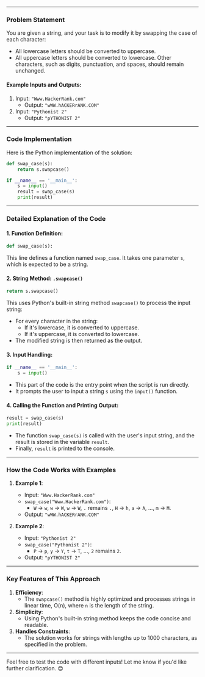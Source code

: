 
---

### **Problem Statement**
You are given a string, and your task is to modify it by swapping the case of each character:
- All lowercase letters should be converted to uppercase.
- All uppercase letters should be converted to lowercase.
Other characters, such as digits, punctuation, and spaces, should remain unchanged.

#### **Example Inputs and Outputs:**
1. Input: `"Www.HackerRank.com"`
   - Output: `"wWW.hACKERrANK.COM"`
2. Input: `"Pythonist 2"`
   - Output: `"pYTHONIST 2"`

---

### **Code Implementation**
Here is the Python implementation of the solution:

```python
def swap_case(s):
    return s.swapcase()

if __name__ == '__main__':
    s = input()
    result = swap_case(s)
    print(result)
```

---

### **Detailed Explanation of the Code**
#### **1. Function Definition**:
```python
def swap_case(s):
```
This line defines a function named `swap_case`. It takes one parameter `s`, which is expected to be a string.

#### **2. String Method: `.swapcase()`**
```python
return s.swapcase()
```
This uses Python's built-in string method `swapcase()` to process the input string:
- For every character in the string:
  - If it's lowercase, it is converted to uppercase.
  - If it's uppercase, it is converted to lowercase.
- The modified string is then returned as the output.

#### **3. Input Handling**:
```python
if __name__ == '__main__':
    s = input()
```
- This part of the code is the entry point when the script is run directly.
- It prompts the user to input a string `s` using the `input()` function.

#### **4. Calling the Function and Printing Output**:
```python
result = swap_case(s)
print(result)
```
- The function `swap_case(s)` is called with the user's input string, and the result is stored in the variable `result`.
- Finally, `result` is printed to the console.

---

### **How the Code Works with Examples**
1. **Example 1**:
   - Input: `"Www.HackerRank.com"`
   - `swap_case("Www.HackerRank.com")`:
     - `W` → `w`, `w` → `W`, `w` → `W`, `.` remains `.`, `H` → `h`, `a` → `A`, ..., `m` → `M`.
   - Output: `"wWW.hACKERrANK.COM"`

2. **Example 2**:
   - Input: `"Pythonist 2"`
   - `swap_case("Pythonist 2")`:
     - `P` → `p`, `y` → `Y`, `t` → `T`, ..., `2` remains `2`.
   - Output: `"pYTHONIST 2"`

---

### **Key Features of This Approach**
1. **Efficiency**:
   - The `swapcase()` method is highly optimized and processes strings in linear time, O(n), where `n` is the length of the string.
2. **Simplicity**:
   - Using Python's built-in string method keeps the code concise and readable.
3. **Handles Constraints**:
   - The solution works for strings with lengths up to 1000 characters, as specified in the problem.

---

Feel free to test the code with different inputs! Let me know if you'd like further clarification. 😊
